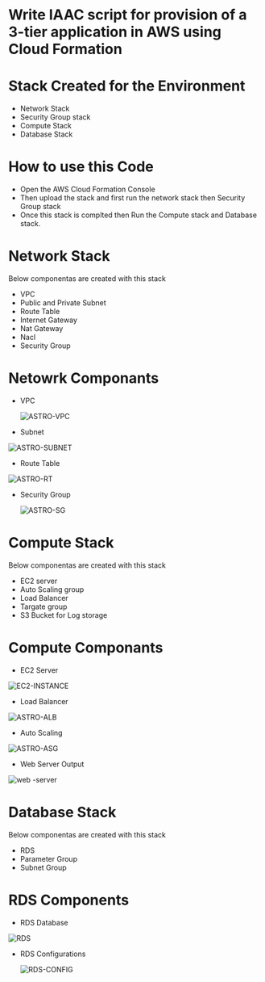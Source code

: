 # Write IAAC script for provision of a 3-tier application in AWS using Cloud Formation

# Stack Created for the Environment 
  - Network Stack
  - Security Group stack
  - Compute Stack
  - Database Stack 

# How to use this Code
  - Open the AWS Cloud Formation Console
  - Then upload the stack and first run the network stack then Security Group stack
  - Once this stack is complted then Run the Compute stack and Database stack.

# Network Stack 
  Below componentas are created with this stack 
  - VPC
  - Public and Private Subnet
  - Route Table
  - Internet Gateway 
  - Nat Gateway
  - Nacl
  - Security Group

# Netowrk Componants
- VPC

  ![ASTRO-VPC](https://user-images.githubusercontent.com/92773680/137861069-bde0591d-d5d1-4d7f-b57f-0475eca8ba4e.png)
  
- Subnet 

![ASTRO-SUBNET](https://user-images.githubusercontent.com/92773680/137861351-92d00e56-4c93-4fe5-8aae-ca39421ae4a7.png)

- Route Table 
 
 ![ASTRO-RT](https://user-images.githubusercontent.com/92773680/137861394-c08e8841-cbd3-4ee4-a0fd-5a8db61004c8.png)

- Security Group

  ![ASTRO-SG](https://user-images.githubusercontent.com/92773680/137861478-4de539bd-4892-4073-bf29-3c16227b2673.png)


# Compute Stack
  Below componentas are created with this stack
  - EC2 server
  - Auto Scaling group
  - Load Balancer
  - Targate group
  - S3 Bucket for Log storage
  
 # Compute Componants
 
 - EC2 Server
  
  ![EC2-INSTANCE](https://user-images.githubusercontent.com/92773680/137862015-08c7bab8-f5d7-430f-a4a3-0103112fe458.png)

 
 - Load Balancer

 ![ASTRO-ALB](https://user-images.githubusercontent.com/92773680/137862046-a32515e3-c165-48f1-87e7-d6f5c582bca9.png)


 - Auto Scaling 

 ![ASTRO-ASG](https://user-images.githubusercontent.com/92773680/137862057-4f051f54-12fa-4521-983e-744286d63e13.png)


 - Web Server Output
  
  ![web -server](https://user-images.githubusercontent.com/92773680/137862127-64f257a5-a4ee-4900-b739-682b2ca1b2af.png)

  
 # Database Stack
   Below componentas are created with this stack
   - RDS
   - Parameter Group
   - Subnet Group

 # RDS Components
   
 - RDS Database 

 ![RDS](https://user-images.githubusercontent.com/92773680/137862346-42db94ab-08a9-4fb8-8cf8-ba31525debc1.png)


- RDS Configurations 


   ![RDS-CONFIG](https://user-images.githubusercontent.com/92773680/137862370-54e94739-854d-4b86-bfb3-e38eab253ecd.png)


  

